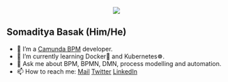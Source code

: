 <p align="center"><img src="https://i.imgur.com/A6bWGFl.gif"/></p>

## Somaditya Basak (Him/He)
- 🔭 I’m a [Camunda BPM](https://github.com/camunda) developer.
- 🌱 I’m currently learning Docker:whale: and Kubernetes☸.
- 💬 Ask me about BPM, BPMN, DMN, process modelling and automation.
- 📫 How to reach me: [Mail](mailto:somaditya@outlook.com) [Twitter](https://twitter.com/binary_hash) [LinkedIn](https://www.linkedin.com/in/somadityabasak/)

<!--
**somaditya/somaditya** is a ✨ _special_ ✨ repository because its `README.md` (this file) appears on your GitHub profile.

Here are some ideas to get you started:

- 🔭 I’m currently working on ...
- 🌱 I’m currently learning ...
- 👯 I’m looking to collaborate on ...
- 🤔 I’m looking for help with ...
- 💬 Ask me about ...
- 📫 How to reach me: ...
- 😄 Pronouns: ...
- ⚡ Fun fact: ...
-->
